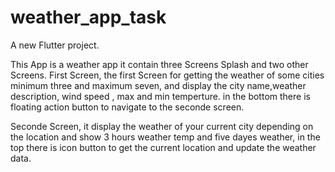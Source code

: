 # weather_app_task

A new Flutter project.

This App is a weather app
it contain three Screens Splash and two other Screens.
First Screen,
the first Screen for getting the weather of some cities minimum three and maximum seven, and display the city name,weather description, wind speed , max and min temperture.
in the bottom there is floating action button to navigate to the seconde screen.

Seconde Screen,
it display the weather of your current city depending on the location and show 3 hours weather temp and five dayes weather,
in the top there is icon button to get the current location and update the weather data.
